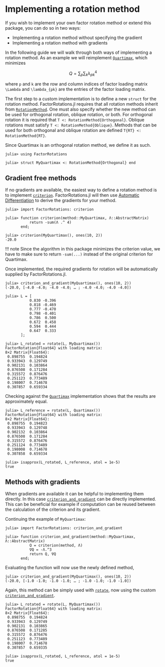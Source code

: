 # Implementing a rotation method

If you wish to implement your own factor rotation method or extend this package, you can do so in two ways:

- Implementing a rotation method without specifying the gradient
- Implementing a rotation method with gradients

In the following guide we will walk through both ways of implementing a rotation method.
As an example we will reimplement [`Quartimax`](@ref), which minimizes 

```math
Q = \sum_p \sum_k \lambda_{pk}^4
```

where ``p`` and ``k`` are the row and column indices of factor loading matrix ``\Lambda`` and ``\lambda_{pk}`` are the entries of the factor loading matrix. 

The first step to a custom implementation is to define a new `struct` for the rotation method.
FactorRotations.jl requires that all rotation methods inherit from [`RotationMethod`](@ref).
One must also specify whether the new method can be used for orthogonal rotation, oblique rotation, or both. 
For orthogonal rotation it is required that `T <: RotationMethod{Orthogonal}`.
Oblique rotations must satisfy `T <: RotationMethod{Oblique}`.
Methods that can be used for both orthogonal and oblique rotation are defined `T{RT} <: RotationMethod{RT}`.

Since Quartimax is an orthogonal rotation method, we define it as such.

```jldoctest implementing_rotation_methods
julia> using FactorRotations

julia> struct MyQuartimax <: RotationMethod{Orthogonal} end

```

## Gradient free methods
If no gradients are available, the easiest way to define a rotation method is to implement [`criterion`](@ref).
FactorRotations.jl will then use [Automatic Differentiation](https://en.wikipedia.org/wiki/Automatic_differentiation) to derive the gradients for your method.

```jldoctest implementing_rotation_methods
julia> import FactorRotations: criterion

julia> function criterion(method::MyQuartimax, Λ::AbstractMatrix)
           return -sum(Λ .^ 4)
       end;

julia> criterion(MyQuartimax(), ones(10, 2))
-20.0
```

!!! note
    Since the algorithm in this package minimizes the criterion value, we have to make sure to return `-sum(...)` instead of the original criterion for Quartimax. 

Once implemented, the required gradients for rotation will be automatically supplied by FactorRotations.jl.

```jldoctest implementing_rotation_methods
julia> criterion_and_gradient(MyQuartimax(), ones(10, 2))
(-20.0, [-4.0 -4.0; -4.0 -4.0; … ; -4.0 -4.0; -4.0 -4.0])
```

```jldoctest implementing_rotation_methods; filter = r"([0-9]*)\.([0-9]{4})[0-9]+" => s"\1.\2"
julia> L = [
           0.830 -0.396
           0.818 -0.469
           0.777 -0.470
           0.798 -0.401
           0.786  0.500
           0.672  0.458
           0.594  0.444
           0.647  0.333
       ];

julia> L_rotated = rotate(L, MyQuartimax()) 
FactorRotation{Float64} with loading matrix:
8×2 Matrix{Float64}:
 0.898755  0.194824
 0.933943  0.129749
 0.902131  0.103864
 0.876508  0.171284
 0.315572  0.876476
 0.251123  0.773489
 0.198007  0.714678
 0.307857  0.659334
```

Checking against the [`Quartimax`](@ref) implementation shows that the results are approximately equal.

```jldoctest implementing_rotation_methods; filter = r"([0-9]*)\.([0-9]{4})[0-9]+" => s"\1.\2"
julia> L_reference = rotate(L, Quartimax())
FactorRotation{Float64} with loading matrix:
8×2 Matrix{Float64}:
 0.898755  0.194823
 0.933943  0.129748
 0.902132  0.103864
 0.876508  0.171284
 0.315572  0.876476
 0.251124  0.773489
 0.198008  0.714678
 0.307858  0.659334
```

```jldoctest implementing_rotation_methods
julia> isapprox(L_rotated, L_reference, atol = 1e-5)
true
```

## Methods with gradients
When gradients are available it can be helpful to implementing them directly.
In this case [`criterion_and_gradient`](@ref) can be directly implemented.
This can be beneficial for example if computation can be reused between the calculation of the criterion and its gradient.

Continuing the example of `MyQuartimax`:

```jldoctest implementing_rotation_methods
julia> import FactorRotations: criterion_and_gradient

julia> function criterion_and_gradient(method::MyQuartimax, Λ::AbstractMatrix)
           Q = criterion(method, Λ)
           ∇Q = -Λ.^3
           return Q, ∇Q
       end;
```

Evaluating the function will now use the newly defined method, 

```jldoctest implementing_rotation_methods
julia> criterion_and_gradient(MyQuartimax(), ones(10, 2))
(-20.0, [-1.0 -1.0; -1.0 -1.0; … ; -1.0 -1.0; -1.0 -1.0])
```

Again, this method can be simply used with [`rotate`](@ref), now using the custom [`criterion_and_gradient`](@ref).

```jldoctest implementing_rotation_methods; filter = r"([0-9]*)\.([0-9]{4})[0-9]+" => s"\1.\2"
julia> L_rotated = rotate(L, MyQuartimax())
FactorRotation{Float64} with loading matrix:
8×2 Matrix{Float64}:
 0.898755  0.194824
 0.933943  0.129749
 0.902131  0.103865
 0.876508  0.171285
 0.315572  0.876476
 0.251123  0.773489
 0.198007  0.714678
 0.307857  0.659335

julia> isapprox(L_rotated, L_reference, atol = 1e-5)
true
```
